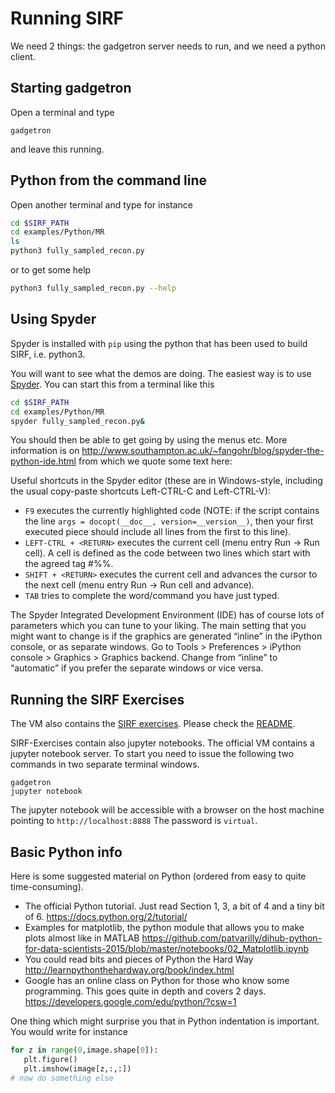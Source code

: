 # Running SIRF
We need 2 things: the gadgetron server needs to run, and we need a python client.
## Starting gadgetron
Open a terminal and type

    gadgetron

and leave this running.

## Python from the command line
Open another terminal and type for instance
```bash
cd $SIRF_PATH
cd examples/Python/MR
ls
python3 fully_sampled_recon.py
```
or to get some help
```bash
python3 fully_sampled_recon.py --help
```

## Using Spyder
Spyder is installed with `pip` using the python that has been used to build SIRF, i.e. python3.

You will want to see what the demos are doing. The easiest way is to use [Spyder](https://pythonhosted.org/spyder/#). You can start this from a terminal like this
```bash
cd $SIRF_PATH
cd examples/Python/MR
spyder fully_sampled_recon.py&
```
You should then be able to get going by using the menus etc. More information is on 
http://www.southampton.ac.uk/~fangohr/blog/spyder-the-python-ide.html from which we quote some text here:

Useful shortcuts in the Spyder editor (these are in Windows-style, including the usual copy-paste shortcuts Left-CTRL-C and Left-CTRL-V):
- `F9` executes the currently highlighted code (NOTE: if the script contains the line `args = docopt(__doc__, version=__version__)`, then your first executed piece should include all lines from the first to this line).
- `LEFT-CTRL + <RETURN>` executes the current cell (menu entry Run -> Run cell). A cell is defined as the code between two lines which start with the agreed tag #%%.
- `SHIFT + <RETURN>` executes the current cell and advances the cursor to the next cell (menu entry Run -> Run cell and advance).
- `TAB` tries to complete the word/command you have just typed.

The Spyder Integrated Development Environment (IDE) has of course lots of parameters which you can tune to your liking. The main setting that you might want to change is if the graphics are generated “inline” in the iPython console, or as separate windows. Go to Tools > Preferences > iPython console > Graphics > Graphics backend. Change from “inline” to “automatic” if you prefer the separate windows or vice versa.

## Running the SIRF Exercises
The VM also contains the [SIRF exercises](https://github.com/SyneRBI/SIRF-Exercises/). Please check the [README](https://github.com/SyneRBI/SIRF-Exercises/blob/master/README.md).

SIRF-Exercises contain also jupyter notebooks. The official VM contains a jupyter notebook server. To start you need to issue the following two commands in two separate terminal windows. 

```
gadgetron
jupyter notebook
```

The jupyter notebook will be accessible with a browser on the host machine pointing to `http://localhost:8888` The password is `virtual`.

## Basic Python info

Here is some suggested material on Python (ordered from easy to quite time-consuming).

- The official Python tutorial. Just read Section 1, 3, a bit of 4 and a tiny bit of 6.
https://docs.python.org/2/tutorial/
- Examples for matplotlib, the python module that allows you to make plots almost like in MATLAB
https://github.com/patvarilly/dihub-python-for-data-scientists-2015/blob/master/notebooks/02_Matplotlib.ipynb
- You could read bits and pieces of Python the Hard Way
http://learnpythonthehardway.org/book/index.html
- Google has an online class on Python for those who know some programming. This goes quite in depth and covers 2 days.
https://developers.google.com/edu/python/?csw=1

One thing which might surprise you that in Python indentation is important. You would write for instance
```Python
for z in range(0,image.shape[0]):
   plt.figure()
   plt.imshow(image[z,:,:])
# now do something else
```
